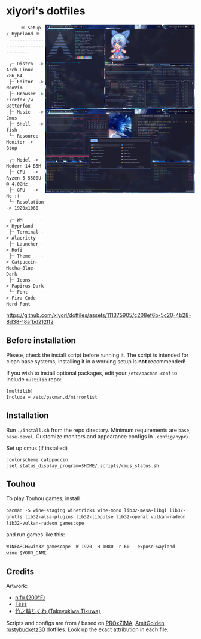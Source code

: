 # xiyori's dotfiles

[<img align="right" src="pic/rice.jpg" alt="Rice Preview" width="400px"/>](pic/)

```mint
⠀⠀   ⑨ Setup / Hyprland ⑨
 -----------------------------------

 ╭─ Distro  -> Arch Linux x86_64
 ├─ Editor  -> NeoVim
 ├─ Browser -> Firefox /w Betterfox
 ├─ Music   -> Cmus
 ├─ Shell   -> fish
 ╰─ Resource Monitor -> Btop

 ╭─ Model -> Modern 14 B5M
 ├─ CPU   -> Ryzen 5 5500U @ 4.0GHz
 ├─ GPU   -> No :(
 ╰─ Resolution -> 1920x1080

 ╭─ WM       -> Hyprland
 ├─ Terminal -> Alacritty
 ├─ Launcher -> Rofi
 ├─ Theme    -> Catpuccin-Mocha-Blue-Dark
 ├─ Icons    -> Papirus-Dark
 ╰─ Font     -> Fira Code Nerd Font

```

https://github.com/xiyori/dotfiles/assets/111375905/c208ef6b-5c20-4b28-8d38-18afbd212ff2

## Before installation

Please, check the install script before running it. The script is intended for clean base systems, installing it in a working setup is **not** recommended!

If you wish to install optional packages, edit your `/etc/pacman.conf` to include `multilib` repo:

```
[multilib]
Include = /etc/pacman.d/mirrorlist
```

## Installation

Run `./install.sh` from the repo directory. Minimum requirements are `base`, `base-devel`. Customize monitors and appearance configs in `.config/hypr/`.

Set up cmus (if installed)

```
:colorscheme catppuccin
:set status_display_program=$HOME/.scripts/cmus_status.sh
```

## Touhou

To play Touhou games, install

`pacman -S wine-staging winetricks wine-mono lib32-mesa-libgl lib32-gnutls lib32-alsa-plugins lib32-libpulse lib32-openal vulkan-radeon lib32-vulkan-radeon gamescope`

and run games like this:

`WINEARCH=win32 gamescope -W 1920 -H 1080 -r 60 --expose-wayland -- wine $YOUR_GAME`

## Credits

Artwork:

* [nifu (200°F)](https://www.pixiv.net/en/artworks/84795129)
* [Tess](https://www.pixiv.net/en/artworks/81827899)
* [竹之輪ちくわ (Takeyukiwa Tikuwa)](https://www.pixiv.net/en/artworks/76702197)

Scripts and configs are from / based on [PROxZIMA](https://github.com/PROxZIMA/.dotfiles), [AmitGolden](https://github.com/AmitGolden/dotfiles), [rustybucketz30](https://github.com/rustybucketz30/dotfiles) dotfiles. Look up the exact attribution in each file.

